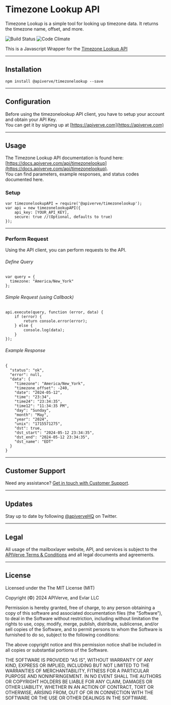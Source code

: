 Timezone Lookup API
============

Timezone Lookup is a simple tool for looking up timezone data. It returns the timezone name, offset, and more.

![Build Status](https://img.shields.io/badge/build-passing-green)
![Code Climate](https://img.shields.io/badge/maintainability-B-purple)

This is a Javascript Wrapper for the [Timezone Lookup API](https://apiverve.com/marketplace/api/timezonelookup)

---

## Installation
	npm install @apiverve/timezonelookup --save

---

## Configuration

Before using the timezonelookup API client, you have to setup your account and obtain your API Key.  
You can get it by signing up at [https://apiverve.com](https://apiverve.com)

---

## Usage

The Timezone Lookup API documentation is found here: [https://docs.apiverve.com/api/timezonelookup](https://docs.apiverve.com/api/timezonelookup).  
You can find parameters, example responses, and status codes documented here.

### Setup

```
var timezonelookupAPI = require('@apiverve/timezonelookup');
var api = new timezonelookupAPI({
    api_key: [YOUR_API_KEY],
    secure: true //(Optional, defaults to true)
});
```

---


### Perform Request
Using the API client, you can perform requests to the API.

###### Define Query

```
var query = {
  timezone: "America/New_York"
};
```

###### Simple Request (using Callback)

```
api.execute(query, function (error, data) {
    if (error) {
        return console.error(error);
    } else {
        console.log(data);
    }
});
```

###### Example Response

```
{
  "status": "ok",
  "error": null,
  "data": {
    "timezone": "America/New_York",
    "timezone_offset": -240,
    "date": "2024-05-12",
    "time": "23:34",
    "time24": "23:34:35",
    "time12": "11:34:35 PM",
    "day": "Sunday",
    "month": "May",
    "year": "2024",
    "unix": "1715571275",
    "dst": true,
    "dst_start": "2024-05-12 23:34:35",
    "dst_end": "2024-05-12 23:34:35",
    "dst_name": "EDT"
  }
}
```

---

## Customer Support

Need any assistance? [Get in touch with Customer Support](https://apiverve.com/contact).

---

## Updates
Stay up to date by following [@apiverveHQ](https://twitter.com/apiverveHQ) on Twitter.

---

## Legal

All usage of the mailboxlayer website, API, and services is subject to the [APIVerve Terms & Conditions](https://apiverve.com/terms) and all legal documents and agreements.

---

## License
Licensed under the The MIT License (MIT)

Copyright (&copy;) 2024 APIVerve, and Evlar LLC

Permission is hereby granted, free of charge, to any person obtaining a copy of this software and associated documentation files (the "Software"), to deal in the Software without restriction, including without limitation the rights to use, copy, modify, merge, publish, distribute, sublicense, and/or sell copies of the Software, and to permit persons to whom the Software is furnished to do so, subject to the following conditions:

The above copyright notice and this permission notice shall be included in all copies or substantial portions of the Software.

THE SOFTWARE IS PROVIDED "AS IS", WITHOUT WARRANTY OF ANY KIND, EXPRESS OR IMPLIED, INCLUDING BUT NOT LIMITED TO THE WARRANTIES OF MERCHANTABILITY, FITNESS FOR A PARTICULAR PURPOSE AND NONINFRINGEMENT. IN NO EVENT SHALL THE AUTHORS OR COPYRIGHT HOLDERS BE LIABLE FOR ANY CLAIM, DAMAGES OR OTHER LIABILITY, WHETHER IN AN ACTION OF CONTRACT, TORT OR OTHERWISE, ARISING FROM, OUT OF OR IN CONNECTION WITH THE SOFTWARE OR THE USE OR OTHER DEALINGS IN THE SOFTWARE.